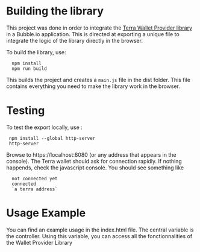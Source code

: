 # Building the library
This project was done in order to integrate the [Terra Wallet Provider library](https://www.npmjs.com/package/@terra-money/wallet-provider) in a Bubble.io application.
This is directed at exporting a unique file to integrate the logic of the library directly in the browser.

To build the library, use: 
```
  npm install
  npm run build
```

This builds the project and creates a `main.js` file in the dist folder. This file contains everything you need to make the library work in the browser.

# Testing 
To test the export locally, use : 
 ```
  npm install --global http-server
  http-server
```
Browse to https://localhost:8080 (or any address that appears in the console). The Terra wallet should ask for connection rapidly.
If nothing happends, check the javascript console. You should see something like
```
  not connected yet
  connected
  `a terra address`
```
# Usage Example

You can find an example usage in the index.html file. The central variable is the controller. Using this variable, you can access all the fonctionnalities of the Wallet Provider Library
